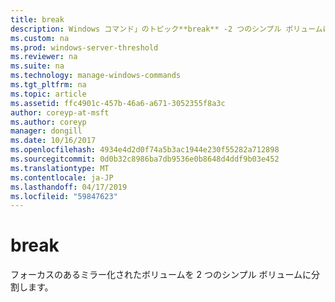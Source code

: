 ```yaml
---
title: break
description: Windows コマンド」のトピック**break** -2 つのシンプル ボリュームにフォーカスがあるミラー化されたボリュームを分割します。
ms.custom: na
ms.prod: windows-server-threshold
ms.reviewer: na
ms.suite: na
ms.technology: manage-windows-commands
ms.tgt_pltfrm: na
ms.topic: article
ms.assetid: ffc4901c-457b-46a6-a671-3052355f8a3c
author: coreyp-at-msft
ms.author: coreyp
manager: dongill
ms.date: 10/16/2017
ms.openlocfilehash: 4934e4d2d0f74a5b3ac1944e230f55282a712898
ms.sourcegitcommit: 0d0b32c8986ba7db9536e0b8648d4ddf9b03e452
ms.translationtype: MT
ms.contentlocale: ja-JP
ms.lasthandoff: 04/17/2019
ms.locfileid: "59847623"
---
```

# <a name="break"></a>break



フォーカスのあるミラー化されたボリュームを 2 つのシンプル ボリュームに分割します。

